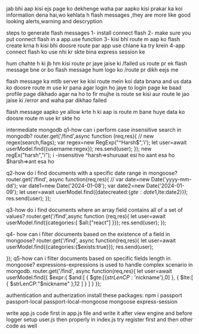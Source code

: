 jab bhi aap kisi ejs page ko dekhenge waha par aapko kisi prakar ka koi information dena hai,wo kehlata h flash messages ,they are more like good looking alerts,warning and descryption

steps to generate flash messages
1- install connect flash
2- make sure you put connect flash in a app.use function
3- kisi bhi route m aap ko flash create krna h 
kisi bhi doosre route par app use chlane ka try krein
4-app connect flash ko use nhi kr skte bina express session ke


hum chahte h ki jb hm kisi route pr jaye jaise ki /failed us route pr ek flash message bne or bo flash message hum logo ko /route pr dikh eejs me

flash message ka mtlb server ke kisi route mein koi data bnana and us data ko doosre route m use kr pana
agar login ho jaye to login page ke baad profile page dikhado 
agar na ho to fir mujhe is route se kisi aur route le jao jaise ki /error and waha par dikhao failed

flash message aapko ye allow krte h ki aap is route m bane huye data ko doosre route m use kr skte ho


intermediate mongodb
q1-how can i perform case insensitive search in mongodb?
 router.get('/find',async function (req,res){
  // new regex(search,flags);
   var regex=new RegExp("^Harsh$",'i');
   let user=await userModel.find({username:regex});
   res.send(user);
 });
new regEx("harsh","i");
i -insensitive
^harsh=>shuruaat esi ho aant esa ho
$harsh=>ant esa ho


q2-how do i find documents with a specific date range in mongoose?
router.get('/find', async function(req,res){
  // var date=new Date('yyyy-mm-dd');
  var date1=new Date('2024-01-08');
  var date2=new Date('2024-01-09');
  let user=await userModel.find({datecreated:{$gte:date1,$lte:date2}});
  res.send(user);
});

q3-how do i find documents where an array field contains all of a set of values?
router.get('/find',async function (req,res){
   let user=await userModel.find({categories:{
    $all:["react"]
   }});
   res.send(user);
 });


q4- how can i filter documents based on the existence of a field in mongoose?
router.get('/find', async function(req,res){
 let user=await userModel.find({categories:{$exists:true}});
 res.send(user);
 
}); 
 q5-how can i filter documents based on specific fields length in mongoose?
 expressions-expressions is used to handle complex scenario in mongodb.
 router.get('/find', async function(req,res){
  let user=await userModel.find({
    $expr:{
      $and:[
        {
          $gte:[{$strLenCP:'$nickname'},0]
        },
        {
          $lte:[
            {
              $strLenCP:"$nickname"
            },12
          ]
        }
      ]
    }
  });  


  authentication and autherization
  install these packages:
  npm i passport passport-local  passport-local-mongoose mongoose express-session


  write app.js code  first in app.js file  and write it after view engine and before logger
  setup user.js then properly
  in index.js try register first and then other code as well